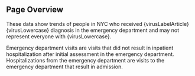 ## Page Overview

These data show trends of people in NYC who received {virusLabelArticle} {virusLowercase} diagnosis in the emergency department and may not represent everyone with {virusLowercase}.

Emergency department visits are visits that did not result in inpatient hospitalization after initial assessment in the emergency department. Hospitalizations from the emergency department are visits to the emergency department that result in admission.
